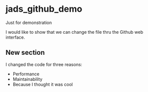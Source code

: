 # jads_github_demo
Just for demonstration

I would like to show that we can change the file thru the Github web interface.

## New section
 I changed the code for three reasons:
 
 * Performance
 * Maintainability
 * Because I thought it was cool
